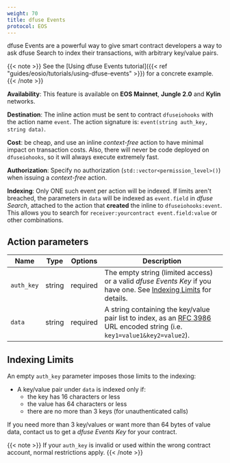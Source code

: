 ```yaml
---
weight: 70
title: dfuse Events
protocol: EOS
---
```

dfuse Events are a powerful way to give smart contract developers a
way to ask dfuse Search to index their transactions, with arbitrary
key/value pairs.

{{< note >}}
See the [Using dfuse Events tutorial]({{< ref "guides/eosio/tutorials/using-dfuse-events" >}}) for a concrete example.
{{< /note >}}

**Availability**: This feature is available on **EOS Mainnet**, **Jungle 2.0** and **Kylin** networks.

**Destination**: The inline action must be sent to contract `dfuseiohooks` with the action name `event`. The action signature is: `event(string auth_key, string data)`.

**Cost**: be cheap, and use an inline _context-free_ action to have minimal impact on transaction costs.  Also, there will never be code deployed on `dfuseiohooks`, so it will always execute extremely fast.

**Authorization**: Specify no authorization (`std::vector<permission_level>()`) when issuing a _context-free_ action.

**Indexing**: Only ONE such event per action will be indexed. If limits aren't breached, the parameters in `data` will be indexed as `event.field` in _dfuse Search_, attached to the action that **created** the inline to `dfuseiohooks:event`.  This allows you to search for `receiver:yourcontract event.field:value` or other combinations.


## Action parameters

Name | Type | Options | Description
-----|------|---------|------------
`auth_key` | string | required | The empty string (limited access) or a valid _dfuse Events Key_ if you have one. See [Indexing Limits](#dfuse-events-indexing-limits) for details.
`data` | string | required | A string containing the key/value pair list to index, as an [RFC 3986](https://tools.ietf.org/html/rfc3986) URL encoded string (i.e. `key1=value1&key2=value2`).

## Indexing Limits

An empty `auth_key` parameter imposes those limits to the indexing:

- A key/value pair under `data` is indexed only if:
    - the key has 16 characters or less
    - the value has 64 characters or less
    - there are no more than 3 keys (for unauthenticated calls)

If you need more than 3 key/values or want more than 64 bytes of value data, contact us to get a _dfuse Events Key_ for your contract.

{{< note >}}
If your `auth_key` is invalid or used within the wrong contract account, normal restrictions apply.
{{< /note >}}
